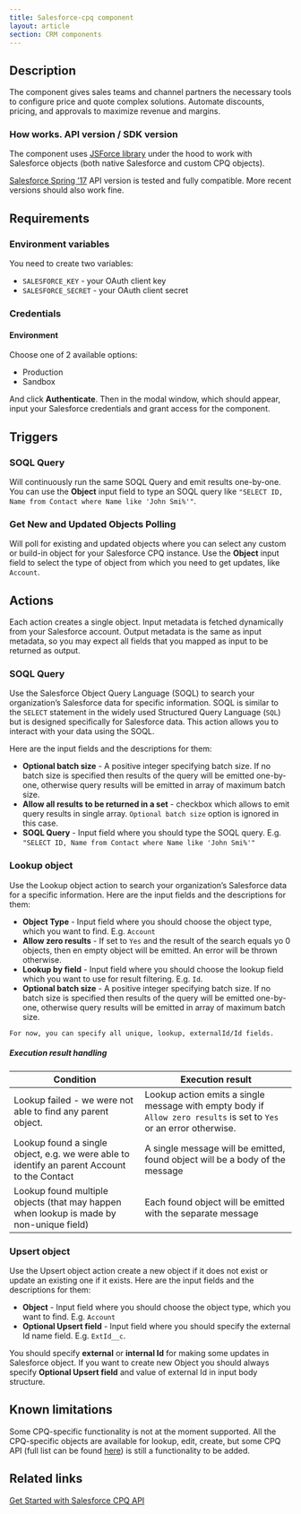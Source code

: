 ```yaml
---
title: Salesforce-cpq component
layout: article
section: CRM components
---
```


## Description

The component gives sales teams and channel partners the necessary tools to
configure price and quote complex solutions. Automate discounts, pricing, and
approvals to maximize revenue and margins.

### How works.  API version / SDK version

The component uses [JSForce library](https://jsforce.github.io/) under the hood
to work with Salesforce objects (both native Salesforce and custom CPQ objects).

[Salesforce Spring ’17](https://releasenotes.docs.salesforce.com/en-us/spring17/release-notes/salesforce_release_notes.htm) API version is tested and fully compatible. More recent versions should also work fine.

## Requirements

### Environment variables

You need to create two variables:

*   `SALESFORCE_KEY` - your OAuth client key
*   `SALESFORCE_SECRET` - your OAuth client secret

### Credentials

#### Environment

Choose one of 2 available options:
*   Production
*   Sandbox

And click **Authenticate**. Then in the modal window, which should appear, input
your Salesforce credentials and grant access for the component.

## Triggers

### SOQL Query

Will continuously run the same SOQL Query and emit results one-by-one. You can
use the **Object** input field to type an SOQL query like `"SELECT ID, Name from Contact where Name like 'John Smi%'"`.

### Get New and Updated Objects Polling

Will poll for existing and updated objects where you can select any custom or
build-in object for your Salesforce CPQ instance. Use the **Object** input
field to select the type of object from which you need to get updates, like `Account`.

## Actions

Each action creates a single object. Input metadata is fetched dynamically from
your Salesforce account. Output metadata is the same as input metadata, so you
may expect all fields that you mapped as input to be returned as output.

### SOQL Query

Use the Salesforce Object Query Language (SOQL) to search your organization’s
Salesforce data for specific information. SOQL is similar to the `SELECT`
statement in the widely used Structured Query Language (`SQL`) but is designed
specifically for Salesforce data. This action allows you to interact with your
data using the SOQL.

Here are the input fields and the descriptions for them:

*   **Optional batch size** - A positive integer specifying batch size. If no batch size is specified then results of the query will be emitted one-by-one, otherwise query results will be emitted in array of maximum batch size.
*   **Allow all results to be returned in a set** - checkbox which allows to emit query results in single array. `Optional batch size` option is ignored in this case.
*   **SOQL Query** - Input field where you should type the SOQL query. E.g. `"SELECT ID, Name from Contact where Name like 'John Smi%'"`

### Lookup object

Use the Lookup object action to search your organization’s Salesforce data for a
specific information. Here are the input fields and the descriptions for them:

*   **Object Type** - Input field where you should choose the object type, which you want to find. E.g. `Account`
*   **Allow zero results** - If set to `Yes` and the result of the search equals yo 0 objects, then en empty object will be emitted. An error will be thrown otherwise.
*   **Lookup by field** - Input field where you should choose the lookup field which you want to use for result filtering. E.g. `Id`.
*   **Optional batch size** - A positive integer specifying batch size. If no batch size is specified then results of the query will be emitted one-by-one, otherwise query results will be emitted in array of maximum batch size.

```For now, you can specify all unique, lookup, externalId/Id fields. ```

##### Execution result handling

| Condition | Execution result |
|---------- |------------------|
| Lookup failed - we were not able to find any parent object. | Lookup action emits a single message with empty body if `Allow zero results` is set to `Yes` or an error otherwise. |
| Lookup found a single object, e.g. we were able to identify an parent Account to the Contact | A single message will be emitted, found object will be a body of the message |
| Lookup found multiple objects (that may happen when lookup is made by non-unique field) | Each found object will be emitted with the separate message |

### Upsert object

Use the Upsert object action create a new object if it does not exist or update
an existing one if it exists. Here are the input fields and the descriptions for them:

*   **Object** - Input field where you should choose the object type, which you want to find. E.g. `Account`
*   **Optional Upsert field** - Input field where you should specify the external Id name field. E.g. `ExtId__c`.

You should specify **external** or **internal Id** for making some updates in
Salesforce object. If you want to create new Object you should always specify
**Optional Upsert field** and value of external Id in input body structure.

## Known limitations

Some CPQ-specific functionality is not at the moment supported. All the CPQ-specific
objects are available for lookup, edit, create, but some CPQ API
(full list can be found [here](https://developer.salesforce.com/docs/atlas.en-us.cpq_dev_api.meta/cpq_dev_api/cpq_api_models.htm)) is still a functionality to be added.

## Related links

[Get Started with Salesforce CPQ API](https://developer.salesforce.com/docs/atlas.en-us.cpq_dev_api.meta/cpq_dev_api/cpq_api_get_started.htm)
